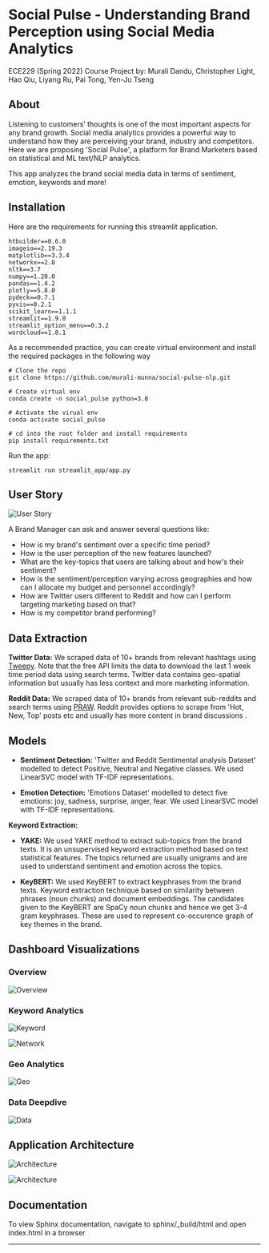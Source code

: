 # Social Pulse - Understanding Brand Perception using Social Media Analytics

ECE229 (Spring 2022) Course Project by: Murali Dandu, Christopher Light, Hao Qiu, Liyang Ru, Pai Tong, Yen-Ju Tseng



## About

Listening to customers’ thoughts is one of the most important aspects for any brand growth. Social media analytics provides a powerful way to understand how they are perceiving your brand, industry and competitors. Here we are proposing 'Social Pulse', a platform for Brand Marketers based on statistical and ML text/NLP analytics.

This app analyzes the brand social media data in terms of sentiment, emotion, keywords and more!

## Installation

Here are the requirements for running this streamlit application.
```
htbuilder==0.6.0
imageio==2.19.3
matplotlib==3.3.4
networkx==2.8
nltk==3.7
numpy==1.20.0
pandas==1.4.2
plotly==5.8.0
pydeck==0.7.1
pyvis==0.2.1
scikit_learn==1.1.1
streamlit==1.9.0
streamlit_option_menu==0.3.2
wordcloud==1.8.1
```
As a recommended practice, you can create virtual environment and install the required packages in the following way
```
# Clone the repo
git clone https://github.com/murali-munna/social-pulse-nlp.git

# Create virtual env
conda create -n social_pulse python=3.8 

# Activate the virual env
conda activate social_pulse 

# cd into the root folder and install requirements
pip install requirements.txt
```
Run the app:
```
streamlit run streamlit_app/app.py
```


## User Story

![User Story](readme_imgs/user_story.png "User Story")

A Brand Manager can ask and answer several questions like:
- How is my brand's sentiment over a specific time period?
- How is the user perception of the new features launched?
- What are the key-topics that users are talking about and how's their sentiment?
- How is the sentiment/perception varying across geographies and how can I allocate my budget and personnel accordingly?
- How are Twitter users different to Reddit and how can I perform targeting marketing based on that?
- How is my competitor brand performing?

## Data Extraction

**Twitter Data:** We scraped data of 10+ brands from relevant hashtags using [Tweepy](https://www.tweepy.org/). Note that the free API limits the data to download the last 1 week time period data using search terms. Twitter data contains geo-spatial information but usually has less context and more marketing information.

**Reddit Data:** We scraped data of 10+ brands from relevant sub-reddits and search terms using [PRAW](https://praw.readthedocs.io/en/stable/). Reddit provides options to scrape from 'Hot, New, Top' posts etc and usually has more content in brand discussions .

## Models

* **Sentiment Detection:** 'Twitter and Reddit Sentimental analysis Dataset' modelled to detect Positive, Neutral and Negative classes. We used LinearSVC model with TF-IDF representations.

* **Emotion Detection:** 'Emotions Dataset' modelled to detect five emotions: joy, sadness, surprise, anger, fear. We used LinearSVC model with TF-IDF representations.

**Keyword Extraction:**

- **YAKE:** We used YAKE method to extract sub-topics from the brand texts. It is an unsupervised keyword extraction method based on text statistical features. The topics returned are usually unigrams and are used to understand sentiment and emotion across the topics.
  
- **KeyBERT:** We used KeyBERT to extract keyphrases from the brand texts. Keyword extraction technique based on similarity between phrases (noun chunks) and document embeddings. The candidates given to the KeyBERT are SpaCy noun chunks and hence we get 3-4 gram keyphrases. These are used to represent co-occurence graph of key themes in the brand.

## Dashboard Visualizations

### Overview
![Overview](readme_imgs/app_overview.PNG "Overview")

### Keyword Analytics
![Keyword](readme_imgs/app_keyword.PNG "Keyword")

![Network](readme_imgs/app_network.PNG "Network")

### Geo Analytics
![Geo](readme_imgs/app_geo.PNG "Geo")

### Data Deepdive
![Data](readme_imgs/app_data.PNG "Data")


## Application Architecture
![Architecture](readme_imgs/arch1.png "Architecture")

![Architecture](readme_imgs/arch2.png "Architecture")


## Documentation

To view Sphinx documentation, navigate to sphinx/_build/html and open index.html in a browser

---



